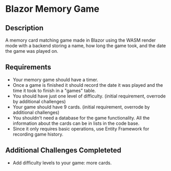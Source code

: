 <h1>Blazor Memory Game</h1>
<h2>Description</h2>
<p>A memory card matching game made in Blazor using the WASM render mode with a backend storing a name, how long the game took, and the date the game was played on.</p>
<h2>Requirements</h2>
<ul>
  <li>Your memory game should have a timer.</li>
  <li>Once a game is finished it should record the date it was played and the time it took to finish in a "games" table.</li>
  <li>You should have just one level of difficulty. (initial requirement, overrode by additional challenges)</li>
  <li>Your game should have 9 cards. (initial requirement, overrode by additional challenges)</li>
  <li>You shouldn't need a database for the game functionality. All the information about the cards can be in lists in the code base.</li>
  <li>Since it only requires basic operations, use Entity Framework for recording game history.</li>
</ul>
<h2>Additional Challenges Completeted</h2>
<ul>
  <li>Add difficulty levels to your game: more cards.</li>
</ul>

